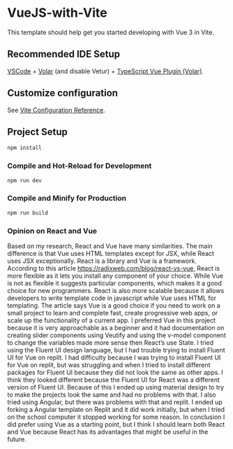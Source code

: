 # VueJS-with-Vite

This template should help get you started developing with Vue 3 in Vite.

## Recommended IDE Setup

[VSCode](https://code.visualstudio.com/) + [Volar](https://marketplace.visualstudio.com/items?itemName=Vue.volar) (and disable Vetur) + [TypeScript Vue Plugin (Volar)](https://marketplace.visualstudio.com/items?itemName=Vue.vscode-typescript-vue-plugin).

## Customize configuration

See [Vite Configuration Reference](https://vitejs.dev/config/).

## Project Setup

```sh
npm install
```

### Compile and Hot-Reload for Development

```sh
npm run dev
```

### Compile and Minify for Production

```sh
npm run build
```

### Opinion on React and Vue
Based on my research, React and Vue have many similarities. The main difference is that Vue uses HTML templates except for JSX, while React uses JSX exceptionally. React is a library and Vue is a framework. According to this article https://radixweb.com/blog/react-vs-vue, React is more flexible as it lets you install any component of your choice. While Vue is not as flexible it suggests particular components, which makes it a good choice for new programmers. React is also more scalable because it allows developers to write template code in javascript while Vue uses HTML for templating. The article says Vue is a good choice if you need to work on a small project to learn and complete fast, create progressive web apps, or scale up the functionality of a current app. I preferred Vue in this project because it is very approachable as a beginner and it had documentation on creating slider components using Veutify and using the v-model component to change the variables made more sense then React’s use State. I tried using the Fluent UI design language, but I had trouble trying to install Fluent UI for Vue on replit. I had difficulty because I was trying to install Fluent UI for Vue on replit, but was struggling and when I tried to install different packages for Fluent UI because they did not look the same as other apps. I think they looked different because the Fluent UI for React was a different version of Fluent UI. Because of this I ended up using material design to try to make the projects look the same and had no problems with that. I also tried using Angular, but there was problems with that and replit. I ended up forking a Angular template on Replit and it did work initially, but when I tried on the school computer it stopped working for some reason. In conclusion I did prefer using Vue as a starting point, but I think I should learn both React and Vue because React has its advantages that might be useful in the future.


